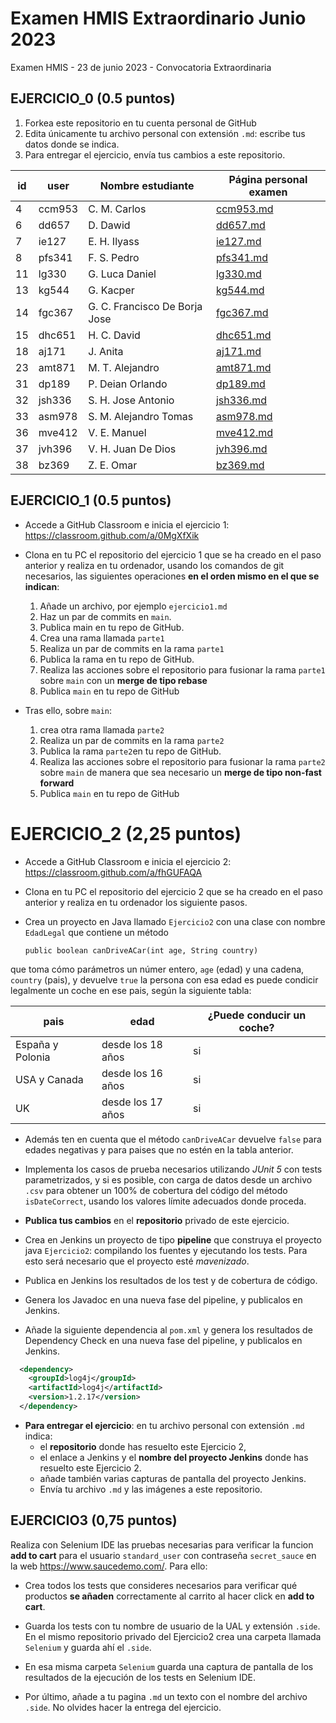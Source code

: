 # Examen HMIS Extraordinario Junio 2023
Examen HMIS  - 23 de junio 2023  - Convocatoria Extraordinaria

## EJERCICIO_0 (0.5 puntos)

1. Forkea este repositorio en tu cuenta personal de GitHub
1. Edita únicamente tu archivo personal con extensión `.md`: escribe tus datos donde se indica. 
1. Para entregar el ejercicio, envía tus cambios a este repositorio.

id | user | Nombre estudiante  | Página personal examen  
--- | --------- | ---------------------------------- | ---------------------
4	|	ccm953	|	C. M. Carlos 	|	[ccm953.md](ccm953.md)
6	|	dd657	|	D. Dawid 	|	[dd657.md](dd657.md)
7	|	ie127	|	E. H. Ilyass 	|	[ie127.md](ie127.md)
8	|	pfs341	|	F. S. Pedro 	|	[pfs341.md](pfs341.md)
11	|	lg330	|	G. Luca Daniel 	|	[lg330.md](lg330.md)
13	|	kg544	|	G. Kacper 	|	[kg544.md](kg544.md)
14	|	fgc367	|	G. C. Francisco De Borja Jose 	|	[fgc367.md](fgc367.md)
15	|	dhc651	|	H. C. David 	|	[dhc651.md](dhc651.md)
18	|	aj171	|	J. Anita 	|	[aj171.md](aj171.md)
23	|	amt871	|	M. T. Alejandro |	[amt871.md](amt871.md)
31	|	dp189	|	P. Deian Orlando 	|	[dp189.md](dp189.md)
32	|	jsh336	|	S. H. Jose Antonio 	|	[jsh336.md](jsh336.md)
33	|	asm978	|	S. M. Alejandro Tomas 	|	[asm978.md](asm978.md)
36	|	mve412	|	V. E. Manuel 	|	[mve412.md](mve412.md)
37	|	jvh396	|	V. H. Juan De Dios 	|	[jvh396.md](jvh396.md)
38	|	bz369	|	Z. E. Omar 	|	[bz369.md](bz369.md)


## EJERCICIO_1 (0.5 puntos)

- Accede a GitHub Classroom e inicia el ejercicio 1: https://classroom.github.com/a/0MgXfXik

- Clona en tu PC el repositorio del ejercicio 1 que se ha creado en el paso anterior y realiza en tu ordenador, usando los comandos de git necesarios, las siguientes operaciones **en el orden mismo en el que se indican**:

    1. Añade un archivo, por ejemplo `ejercicio1.md`
    1. Haz un par de commits en `main`. 
    1. Publica main en tu repo de GitHub.
    1. Crea una rama llamada `parte1`
    1. Realiza un par de commits en la rama `parte1`
    1. Publica la rama en tu repo de GitHub.
    1. Realiza las acciones sobre el repositorio para fusionar la rama `parte1` sobre `main` con un **merge de tipo rebase**
    1. Publica `main` en tu repo de GitHub


- Tras ello, sobre `main`: 
    1. crea otra rama llamada `parte2`
    1. Realiza un par de commits en la rama `parte2`
    1. Publica la rama `parte2`en tu repo de GitHub.
    1. Realiza las acciones sobre el repositorio para fusionar la rama `parte2` sobre `main` de manera que sea necesario un **merge de tipo non-fast forward**
    1. Publica `main` en tu repo de GitHub


# EJERCICIO_2 (2,25 puntos)

- Accede a GitHub Classroom e inicia el ejercicio 2: https://classroom.github.com/a/fhGUFAQA

- Clona en tu PC el repositorio del ejercicio 2 que se ha creado en el paso anterior y realiza en tu ordenador los siguiente pasos.

- Crea un proyecto en Java llamado `Ejercicio2` con una clase con nombre `EdadLegal` que contiene un método 

   `public boolean canDriveACar(int age, String country)`

que toma cómo parámetros un númer entero, `age` (edad) y una cadena, `country` (pais), y devuelve `true` la persona con esa edad es puede condicir legalmente un coche en ese pais, según la siguiente tabla:

| pais | edad | ¿Puede conducir un coche? | 
|----------|----------|----------|
| España y Polonia | desde los 18 años |  si |
| USA y Canada | desde los 16  años  |  si  |
| UK | desde los 17  años  |  si  |

- Además ten en cuenta que el método `canDriveACar` devuelve `false` para edades negativas y para paises que no estén en la tabla anterior. 

- Implementa los casos de prueba necesarios utilizando *JUnit 5* con tests parametrizados, y si es posible, con carga de datos desde un archivo `.csv` para obtener un 100% de cobertura del código del método `isDateCorrect`, usando los valores límite adecuados donde proceda. 

- **Publica tus cambios** en el **repositorio** privado de este ejercicio.

- Crea en Jenkins un proyecto de tipo **pipeline** que construya el proyecto java `Ejercicio2`: compilando los fuentes y ejecutando los tests. Para esto será necesario que el proyecto esté *mavenizado*.

- Publica en Jenkins los resultados de los test y de cobertura de código.

- Genera los Javadoc en una nueva fase del pipeline, y publicalos en Jenkins.

- Añade la siguiente dependencia al `pom.xml` y genera los resultados de Dependency Check en una nueva fase del pipeline, y publicalos en Jenkins.

````xml
  <dependency>
    <groupId>log4j</groupId>
    <artifactId>log4j</artifactId>
    <version>1.2.17</version>
  </dependency>
````

- **Para entregar el ejercicio**: en tu archivo personal con extensión `.md` indica: 
  - el **repositorio** donde has resuelto este Ejercicio 2, 
  - el enlace a Jenkins y el **nombre del proyecto Jenkins** donde has resuelto este Ejercicio 2.
  - añade también varias capturas de pantalla del proyecto Jenkins.  
  - Envía tu archivo `.md` y las imágenes a este repositorio.


## EJERCICIO3 (0,75 puntos)


Realiza con Selenium IDE las pruebas necesarias para verificar la funcion **add to cart** para el usuario `standard_user` con contraseña `secret_sauce` en la web https://www.saucedemo.com/. Para ello: 

* Crea todos los tests que consideres necesarios para verificar qué productos **se añaden** correctamente al carrito al hacer click en **add to cart**.

* Guarda los tests con tu nombre de usuario de la UAL y extensión `.side`. 
En el mismo repositorio privado del Ejercicio2 crea una carpeta llamada `Selenium` y guarda ahí el `.side`.

* En esa misma carpeta `Selenium` guarda  una captura de pantalla de los resultados de la ejecución de los tests en Selenium IDE. 

* Por último, añade a tu pagina `.md` un texto con el nombre del archivo `.side`. No olvides hacer la entrega del ejercicio.
